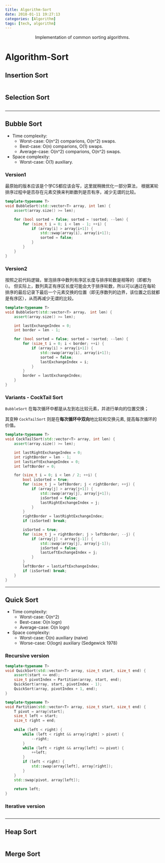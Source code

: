 ```yaml
---
title: Algorithm-Sort 
date: 2018-01-11 19:27:13
categories: [Algorithm]
tags: [tech, algorithm]
---
```


<center> Implementation of common sorting algorithms. </center>

<!--more-->

# Algorithm-Sort

## Insertion Sort

```c++

```

## Selection Sort

```c++

```

---

## Bubble Sort

- Time complexity:
    - Worst-case:   O(n^2) comparions, O(n^2) swaps.
    - Best-case:    O(n)   comparions, O(1)   swaps.
    - Average-case: O(n^2) comparions, O(n^2) swaps.
- Space complexity:
    - Worst-case: O(1) auxiliary.

### Version1

最原始的版本应该是个学CS都应该会写，这里就稍微优化一部分算法，
根据某轮排序过程中是否存在元素交换来判断数列是否有序，减少无谓的比较。

```c++
template<typename T>
void BubbleSort(std::vector<T> array, int len) {
    assert(array.size() >= len);

    for (bool sorted = false; sorted = !sorted; --len) {
        for (size_t i = 0; i < len - 1; ++i) {
            if (array[i] > array[i+1]) {
                std::swap(array[i], array[i+1]);
                sorted = false;
            }
        }
    }
}
```

### Version2

按照之前代码逻辑，冒泡排序中数列有序区长度与排序轮数是相等的（即都为 i）。
但实际上，数列真正有序区长度可能会大于排序轮数，所以可以通过在每轮排序的最后记录下最后一个元素交换的位置（即无序数列的边界，该位置之后就都是有序区），从而再减少无谓的比较。

```c++
template<typename T>
void BubbleSort(std::vector<T> array， int len) {
    assert(array.size() >= len);

    int lastExchangeIndex = 0;
    int border = len - 1;

    for (bool sorted = false; sorted = !sorted; --len) {
        for (size_t i = 0; i < border; ++i) {
            if (array[i] > array[i+1]) {
                std::swap(array[i], array[i+1]);
                sorted = false;
                lastExchangeIndex = i;
            }
        }
        border = lastExchangeIndex;
    }
}
```

### Variants - CockTail Sort

`BubbleSort` 在每次循环中都是从左到右比较元素，并进行单向的位置交换；

其变种 `CockTailSort` 则是在**每次循环中双向**地比较和交换元素, 提高每次循环的价值。

```c++
template<typename T>
void CockTailSort(std::vector<T> array, int len) {
    assert(array.size() >= len);

    int lastRightExchangeIndex = 0;
    int rightBorder = len - 1;
    int lastLeftExchangeIndex = 0;
    int leftBorder = 0;

    for（size_t i = 0; i < len / 2; ++i) {
        bool isSorted = true;
        for (size_t j = leftBorder; j < rightBorder; ++j) {
            if (array[j] > array[j+1]) {
                std::swap(array[j], array[j+1]);
                isSorted = false;
                lastRightExchangeIndex = j;
            }
        }
        rightBorder = lastRightExchangeIndex;
        if (isSorted) break;

        isSorted = true;
        for (size_t j = rightBorder; j > leftBorder; --j) {
            if (array[j] < array[j-1]) {
                std::swap(array[j], array[j-1]);
                isSorted = false;
                lastLeftExchangeIndex = j;
            }
        }
        leftBorder = lastLeftExchangeIndex;
        if (isSorted) break;
    }
}
```

---

## Quick Sort

- Time complexity:
    - Worst-case:   O(n^2)
    - Best-case:    O(n logn)
    - Average-case: O(n logn)
- Space complexity:
    - Worst-case: O(n) auxiliary (naive)
    - Worse-case: O(logn) auxiliary (Sedgewick 1978)

### Recursive version



```c++
template<typename T>
void QuickSort(std::vector<T> array, size_t start, size_t end) {
    assert(start <= end);
    size_t pivotIndex = Partition(array, start, end);
    QuickSort(array, start, pivotIndex - 1);
    QuickSort(array, pivotIndex + 1, end);
}

template<typename T>
void Partition(std::vector<T> array, size_t start, size_t end) {
    T pivot = array[start];
    size_t left = start;
    size_t right = end;
    
    while (left < right) {
        while (left < right && array[right] > pivot) {
            --right;
        }
        while (left < right && array[left] <= pivot) {
            ++left;
        }
        if (left < right) {
            std::swap(array[left], array[right]);
        }
    }
    std::swap(pivot, array[left]);
    
    return left;
}
```

### Iterative version

```c++

```

---

## Heap Sort

```c++

```

## Merge Sort

```c++

```
